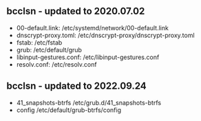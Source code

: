 ## bcclsn - updated to 2020.07.02

- 00-default.link:           /etc/systemd/network/00-default.link
- dnscrypt-proxy.toml:       /etc/dnscrypt-proxy/dnscrypt-proxy.toml
- fstab:                     /etc/fstab
- grub:                      /etc/default/grub
- libinput-gestures.conf:    /etc/libinput-gestures.conf
- resolv.conf:               /etc/resolv.conf


## bcclsn - updated to 2022.09.24

- 41_snapshots-btrfs         /etc/grub.d/41_snapshots-btrfs
- config                     /etc/default/grub-btrfs/config
